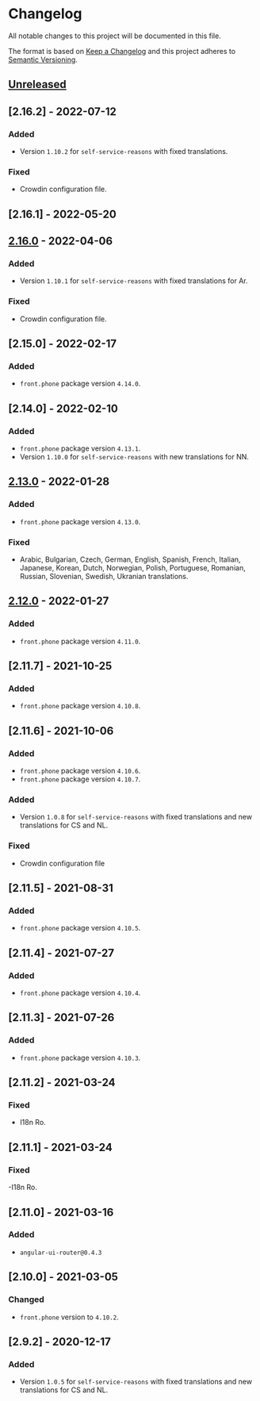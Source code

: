 # Changelog

All notable changes to this project will be documented in this file.

The format is based on [Keep a Changelog](http://keepachangelog.com/en/1.0.0/)
and this project adheres to [Semantic Versioning](http://semver.org/spec/v2.0.0.html).

## [Unreleased]

## [2.16.2] - 2022-07-12

### Added
- Version `1.10.2` for `self-service-reasons` with fixed translations.

### Fixed
- Crowdin configuration file.

## [2.16.1] - 2022-05-20

## [2.16.0] - 2022-04-06

### Added
- Version `1.10.1` for `self-service-reasons` with fixed translations for Ar.

### Fixed
- Crowdin configuration file.

## [2.15.0] - 2022-02-17

### Added
- `front.phone` package version `4.14.0`.

## [2.14.0] - 2022-02-10

### Added
- `front.phone` package version `4.13.1`.
- Version `1.10.0` for `self-service-reasons` with new translations for NN.

## [2.13.0] - 2022-01-28

### Added
- `front.phone` package version `4.13.0`.

### Fixed
- Arabic, Bulgarian, Czech, German, English, Spanish, French, Italian, Japanese, Korean, Dutch, Norwegian, Polish, Portuguese, Romanian, Russian, Slovenian, Swedish, Ukranian translations.

## [2.12.0] - 2022-01-27
### Added
- `front.phone` package version `4.11.0`.

## [2.11.7] - 2021-10-25
### Added
- `front.phone` package version `4.10.8`.

## [2.11.6] - 2021-10-06
### Added
- `front.phone` package version `4.10.6`.
- `front.phone` package version `4.10.7`.

### Added

- Version `1.0.8` for `self-service-reasons` with fixed translations and new translations for CS and NL.

### Fixed

- Crowdin configuration file

## [2.11.5] - 2021-08-31
### Added
- `front.phone` package version `4.10.5`.

## [2.11.4] - 2021-07-27

### Added

- `front.phone` package version `4.10.4`.

## [2.11.3] - 2021-07-26

### Added

- `front.phone` package version `4.10.3`.

## [2.11.2] - 2021-03-24

### Fixed

- I18n Ro.

## [2.11.1] - 2021-03-24

### Fixed

-I18n Ro.

## [2.11.0] - 2021-03-16

### Added

- `angular-ui-router@0.4.3`

## [2.10.0] - 2021-03-05

### Changed

- `front.phone` version to `4.10.2`.

## [2.9.2] - 2020-12-17

### Added

- Version `1.0.5` for `self-service-reasons` with fixed translations and new translations for CS and NL.


[Unreleased]: https://github.com/vtex/front.libs/compare/v2.16.0...HEAD
[2.13.0]: https://github.com/vtex/front.libs/compare/v2.12.0...v2.13.0
[2.12.0]: https://github.com/vtex/front.libs/compare/v2.11.7...v2.12.0
[2.16.0]: https://github.com/vtex/front.libs/compare/v2.15.0...v2.16.0